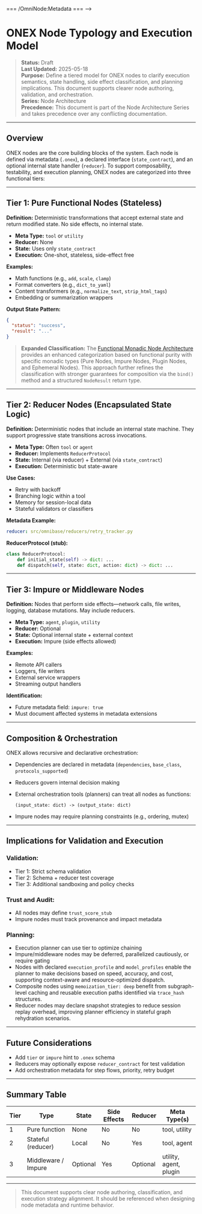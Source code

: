 <!-- === OmniNode:Metadata ===
<!-- metadata_version: 0.1.0 -->
<!-- schema_version: 1.1.0 -->
<!-- uuid: 00951726-4044-49e4-be28-d5cd4131a3fc -->
<!-- name: node_typology.md -->
<!-- version: 1.0.0 -->
<!-- author: OmniNode Team -->
<!-- created_at: 2025-05-19T16:19:57.550834 -->
<!-- last_modified_at: 2025-05-19T16:19:57.550844 -->
<!-- description: Stamped Markdown file: node_typology.md -->
<!-- state_contract: none -->
<!-- lifecycle: active -->
<!-- hash: 828429beebc1f7dd9b12d68b8f9a30e820d6b18702704c0da4a36d56394097db -->
<!-- entrypoint: {'type': 'markdown', 'target': 'node_typology.md'} -->
<!-- namespace: onex.stamped.node_typology.md -->
<!-- meta_type: tool -->
=== /OmniNode:Metadata === -->

# ONEX Node Typology and Execution Model

> **Status:** Draft  
> **Last Updated:** 2025-05-18  
> **Purpose:** Define a tiered model for ONEX nodes to clarify execution semantics, state handling, side effect classification, and planning implications. This document supports clearer node authoring, validation, and orchestration.  
> **Series:** Node Architecture  
> **Precedence:** This document is part of the Node Architecture Series and takes precedence over any conflicting documentation.

---

## Overview

ONEX nodes are the core building blocks of the system. Each node is defined via metadata (`.onex`), a declared interface (`state_contract`), and an optional internal state handler (`reducer`). To support composability, testability, and execution planning, ONEX nodes are categorized into three functional tiers:

---

## Tier 1: Pure Functional Nodes (Stateless)

**Definition:** Deterministic transformations that accept external state and return modified state. No side effects, no internal state.

* **Meta Type:** `tool` or `utility`
* **Reducer:** None
* **State:** Uses only `state_contract`
* **Execution:** One-shot, stateless, side-effect free

**Examples:**

* Math functions (e.g., `add`, `scale`, `clamp`)
* Format converters (e.g., `dict_to_yaml`)
* Content transformers (e.g., `normalize_text`, `strip_html_tags`)
* Embedding or summarization wrappers

**Output State Pattern:**

```json
{
  "status": "success",
  "result": "..."
}
```

> **Expanded Classification:** The [Functional Monadic Node Architecture](./functional_monadic_node_architecture.md) provides an enhanced categorization based on functional purity with specific monadic types (Pure Nodes, Impure Nodes, Plugin Nodes, and Ephemeral Nodes). This approach further refines the classification with stronger guarantees for composition via the `bind()` method and a structured `NodeResult` return type.

---

## Tier 2: Reducer Nodes (Encapsulated State Logic)

**Definition:** Deterministic nodes that include an internal state machine. They support progressive state transitions across invocations.

* **Meta Type:** Often `tool` or `agent`
* **Reducer:** Implements `ReducerProtocol`
* **State:** Internal (via reducer) + External (via `state_contract`)
* **Execution:** Deterministic but state-aware

**Use Cases:**

* Retry with backoff
* Branching logic within a tool
* Memory for session-local data
* Stateful validators or classifiers

**Metadata Example:**

```yaml
reducer: src/omnibase/reducers/retry_tracker.py
```

**ReducerProtocol (stub):**

```python
class ReducerProtocol:
    def initial_state(self) -> dict: ...
    def dispatch(self, state: dict, action: dict) -> dict: ...
```

---

## Tier 3: Impure or Middleware Nodes

**Definition:** Nodes that perform side effects—network calls, file writes, logging, database mutations. May include reducers.

* **Meta Type:** `agent`, `plugin`, `utility`
* **Reducer:** Optional
* **State:** Optional internal state + external context
* **Execution:** Impure (side effects allowed)

**Examples:**

* Remote API callers
* Loggers, file writers
* External service wrappers
* Streaming output handlers

**Identification:**

* Future metadata field: `impure: true`
* Must document affected systems in metadata extensions

---

## Composition & Orchestration

ONEX allows recursive and declarative orchestration:

* Dependencies are declared in metadata (`dependencies`, `base_class`, `protocols_supported`)
* Reducers govern internal decision making
* External orchestration tools (planners) can treat all nodes as functions:

  ```
  (input_state: dict) -> (output_state: dict)
  ```
* Impure nodes may require planning constraints (e.g., ordering, mutex)

---

## Implications for Validation and Execution

### Validation:

* Tier 1: Strict schema validation
* Tier 2: Schema + reducer test coverage
* Tier 3: Additional sandboxing and policy checks

### Trust and Audit:

* All nodes may define `trust_score_stub`
* Impure nodes must track provenance and impact metadata

### Planning:

* Execution planner can use tier to optimize chaining
* Impure/middleware nodes may be deferred, parallelized cautiously, or require gating
* Nodes with declared `execution_profile` and `model_profiles` enable the planner to make decisions based on speed, accuracy, and cost, supporting context-aware and resource-optimized dispatch.
* Composite nodes using `memoization_tier: deep` benefit from subgraph-level caching and reusable execution paths identified via `trace_hash` structures.
* Reducer nodes may declare snapshot strategies to reduce session replay overhead, improving planner efficiency in stateful graph rehydration scenarios.

---

## Future Considerations

* Add `tier` or `impure` hint to `.onex` schema
* Reducers may optionally expose `reducer_contract` for test validation
* Add orchestration metadata for step flows, priority, retry budget

---

## Summary Table

| Tier | Type                | State    | Side Effects | Reducer  | Meta Type(s)           |
| ---- | ------------------- | -------- | ------------ | -------- | ---------------------- |
| 1    | Pure function       | None     | No           | No       | tool, utility          |
| 2    | Stateful (reducer)  | Local    | No           | Yes      | tool, agent            |
| 3    | Middleware / Impure | Optional | Yes          | Optional | utility, agent, plugin |

---

> This document supports clear node authoring, classification, and execution strategy alignment. It should be referenced when designing node metadata and runtime behavior. 
